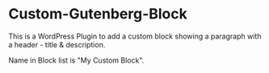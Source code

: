 # Custom-Gutenberg-Block

This is a WordPress Plugin to add a custom block showing a paragraph with a header - title &amp; description.

Name in Block list is "My Custom Block".

